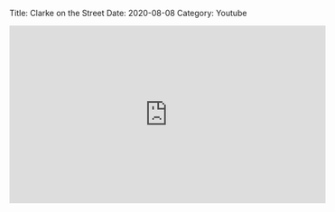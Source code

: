 Title: Clarke on the Street
Date: 2020-08-08
Category: Youtube

<iframe width="560" height="315" src="https://www.youtube.com/embed/pMhvmjJcPHY" title="YouTube video player" frameborder="0" allow="accelerometer; autoplay; clipboard-write; encrypted-media; gyroscope; picture-in-picture" allowfullscreen></iframe>


